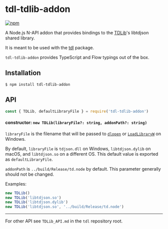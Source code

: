 # tdl-tdlib-addon

[![npm](https://img.shields.io/npm/v/tdl-tdlib-addon.svg)](https://www.npmjs.com/package/tdl-tdlib-addon)

A Node.js N-API addon that provides bindings to the [TDLib][]'s libtdjson shared
library.

It is meant to be used with the [tdl][] package.

`tdl-tdlib-addon` provides TypeScript and Flow typings out of the box.

[TDLib]: https://github.com/tdlib/td
[tdl]: https://github.com/Bannerets/tdl

## Installation

```console
$ npm install tdl-tdlib-addon
```

## API

```javascript
const { TDLib, defaultLibraryFile } = require('tdl-tdlib-addon')
```

#### constructor: `new TDLib(libraryFile?: string, addonPath?: string)`

`libraryFile` is the filename that will be passed to [`dlopen`][dlopen] or
[`LoadLibraryW`][LoadLibraryW] on Windows.

[dlopen]: https://www.man7.org/linux/man-pages/man3/dlopen.3.html
[LoadLibraryW]: https://docs.microsoft.com/en-us/windows/win32/api/libloaderapi/nf-libloaderapi-loadlibraryw

By default, `libraryFile` is `tdjson.dll` on Windows, `libtdjson.dylib` on
macOS, and `libtdjson.so` on a different OS. This default value is exported as
`defaultLibraryFile`.

`addonPath` is `../build/Release/td.node` by default. This parameter generally
should not be changed.

Examples:

```javascript
new TDLib()
new TDLib('libtdjson.so')
new TDLib('libtdjson.dylib')
new TDLib('libtdjson.so', '../build/Release/td.node')
```

---

For other API see `TDLib_API.md` in the `tdl` repository root.
